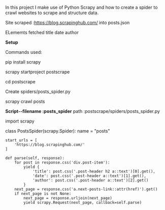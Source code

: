 In this project I make use of Python Scrapy and how to create a spider to crawl websites to scrape and structure data.

Site scraped :https://blog.scrapinghub.com/ into posts.json

ELememts fetched
title
date
author

**Setup**

Commands used:

pip install scrapy

scrapy startproject postscrape

cd postscrape

Create spiders/posts_spider.py

scrapy crawl posts

**Script--filename :posts_spider** 
path :postscrape/spiders/posts_spider.py

import scrapy


class PostsSpider(scrapy.Spider):
    name = "posts"

    start_urls = [
        'https://blog.scrapinghub.com/'
    ]

    def parse(self, response):
        for post in response.css('div.post-item'):
            yield {
                'title': post.css('.post-header h2 a::text')[0].get(),
                'date': post.css('.post-header a::text')[1].get(),
                'author': post.css('.post-header a::text')[2].get()
            }
        next_page = response.css('a.next-posts-link::attr(href)').get()
        if next_page is not None:
            next_page = response.urljoin(next_page)
            yield scrapy.Request(next_page, callback=self.parse)

